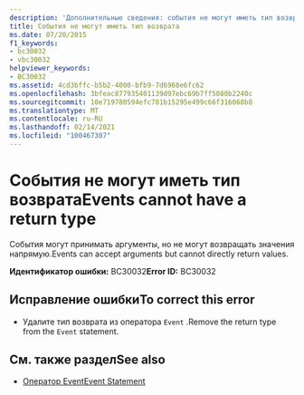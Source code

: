 ```yaml
---
description: 'Дополнительные сведения: события не могут иметь тип возвращаемого значения'
title: События не могут иметь тип возврата
ms.date: 07/20/2015
f1_keywords:
- bc30032
- vbc30032
helpviewer_keywords:
- BC30032
ms.assetid: 4cd3bffc-b5b2-4000-bfb9-7d6968e6fc62
ms.openlocfilehash: 3bfeac877935401139d97ebc69b7ff5080b2240c
ms.sourcegitcommit: 10e719780594efc781b15295e499c66f316068b8
ms.translationtype: MT
ms.contentlocale: ru-RU
ms.lasthandoff: 02/14/2021
ms.locfileid: "100467307"
---
```

# <a name="events-cannot-have-a-return-type"></a><span data-ttu-id="7fdab-103">События не могут иметь тип возврата</span><span class="sxs-lookup"><span data-stu-id="7fdab-103">Events cannot have a return type</span></span>

<span data-ttu-id="7fdab-104">События могут принимать аргументы, но не могут возвращать значения напрямую.</span><span class="sxs-lookup"><span data-stu-id="7fdab-104">Events can accept arguments but cannot directly return values.</span></span>  
  
 <span data-ttu-id="7fdab-105">**Идентификатор ошибки:** BC30032</span><span class="sxs-lookup"><span data-stu-id="7fdab-105">**Error ID:** BC30032</span></span>  
  
## <a name="to-correct-this-error"></a><span data-ttu-id="7fdab-106">Исправление ошибки</span><span class="sxs-lookup"><span data-stu-id="7fdab-106">To correct this error</span></span>  
  
- <span data-ttu-id="7fdab-107">Удалите тип возврата из оператора `Event` .</span><span class="sxs-lookup"><span data-stu-id="7fdab-107">Remove the return type from the `Event` statement.</span></span>  
  
## <a name="see-also"></a><span data-ttu-id="7fdab-108">См. также раздел</span><span class="sxs-lookup"><span data-stu-id="7fdab-108">See also</span></span>

- [<span data-ttu-id="7fdab-109">Оператор Event</span><span class="sxs-lookup"><span data-stu-id="7fdab-109">Event Statement</span></span>](../language-reference/statements/event-statement.md)
